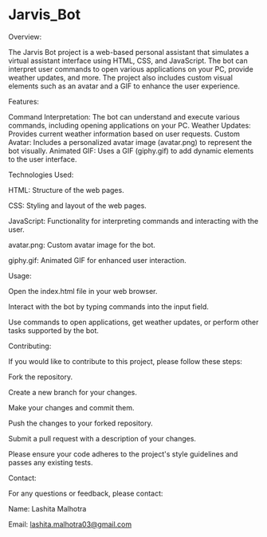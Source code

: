 # Jarvis_Bot
Overview:

The Jarvis Bot project is a web-based personal assistant that simulates a virtual assistant interface using HTML, CSS, and JavaScript. The bot can interpret user commands to open various applications on your PC, provide weather updates, and more. The project also includes custom visual elements such as an avatar and a GIF to enhance the user experience.

Features:

Command Interpretation: The bot can understand and execute various commands, including opening applications on your PC.
Weather Updates: Provides current weather information based on user requests.
Custom Avatar: Includes a personalized avatar image (avatar.png) to represent the bot visually.
Animated GIF: Uses a GIF (giphy.gif) to add dynamic elements to the user interface.

Technologies Used:

HTML: Structure of the web pages.

CSS: Styling and layout of the web pages.

JavaScript: Functionality for interpreting commands and interacting with the user.

avatar.png: Custom avatar image for the bot.

giphy.gif: Animated GIF for enhanced user interaction.


Usage:

Open the index.html file in your web browser.

Interact with the bot by typing commands into the input field.

Use commands to open applications, get weather updates, or perform other tasks supported by the bot.


Contributing:

If you would like to contribute to this project, please follow these steps:

Fork the repository.

Create a new branch for your changes.

Make your changes and commit them.

Push the changes to your forked repository.

Submit a pull request with a description of your changes.


Please ensure your code adheres to the project's style guidelines and passes any existing tests.

Contact:

For any questions or feedback, please contact:

Name: Lashita Malhotra

Email: lashita.malhotra03@gmail.com
